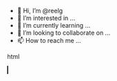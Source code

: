- 👋 Hi, I’m @reelg
- 👀 I’m interested in ...
- 🌱 I’m currently learning ...
- 💞️ I’m looking to collaborate on ...
- 📫 How to reach me ...

<!---
reelg/reelg is a ✨ special ✨ repository because its `README.md` (this file) appears on your GitHub profile.
You can click the Preview link to take a look at your changes.
--->
html

<!DOCTYPE html>

<html>

<head>
	<title>Tetris</title>
	<style>
		canvas {
			border: 1px solid black;
			background-color: #eee;
		}
	</style>

</head>

<body>
	<canvas id="game" width="400" height="400"></canvas>
	<script>
		var canvas = document.getElementById("game");
		var ctx = canvas.getContext("2d");

		// Game variables
		var gameOver = false;
		var score = 0;
		var level = 1;
		var speed = 1000;
		var rows = 20;
		var cols = 10;
		var cellSize = 20;
		var board = new Array(rows);
		for (var i = 0; i < rows; i++) {
			board[i] = new Array(cols);
			for (var j = 0; j < cols; j++) {
				board[i][j] = 0;
			}
		}
		var currentPiece = {
			shape: 0,
			rotation: 0,
			x: Math.floor(cols / 2) - 1,
			y: 0
		};
		var nextPiece = {
			shape: 0,
			rotation: 0
		};
		var holdPiece = null;

		// Piece shapes and rotations
		var shapes = [
			[
				[1, 1, 1],
				[0, 1, 0]
			],
			[
				[0, 2, 2],
				[2, 2, 0]
			],
			[
				[3, 3, 0],
				[0, 3, 3]
			],
			[
				[4, 0, 0],
				[4, 4, 4]
			],
			[
				[0, 0, 5],
				[5, 5, 5]
    
